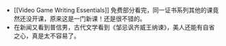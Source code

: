 - [[Video Game Writing Essentials]] 免费部分看完，同一证书系列其他的课竟然还没开课，原来这是一门新课！还是很不错的。
- 在新闻又看到普信男，古代文学看到《邹忌讽齐威王纳谏》，美人还能有自省之心，真是太不容易了。